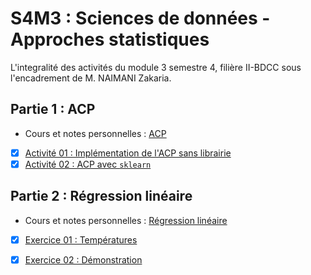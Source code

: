 # S4M3 : Sciences de données - Approches statistiques

L'integralité des activités du module 3 semestre 4, filière II-BDCC sous l'encadrement de M. NAIMANI Zakaria.

## Partie 1 : ACP
- Cours et notes personnelles : [ACP](./ACP.ipynb)
- [x] [Activité 01 : Implémentation de l'ACP sans librairie](./Serie01/Activite01.ipynb)
- [x] [Activité 02 : ACP avec `sklearn`](./Serie01/Activite02.ipynb)
## Partie 2 : Régression linéaire
- Cours et notes personnelles : [Régression linéaire](./RegressionLineaire.ipynb)
- [x] [Exercice 01 : Températures](./Serie02/Exercice01.ipynb)
- [x] [Exercice 02 : Démonstration](./Serie02/Exercice02.ipynb)

